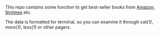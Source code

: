 This repo contains some function to get best-seller books from [Amazon](https://www.amazon.com), [Nytimes](https://www.nytimes.com) etc.

The data is formatted for terminal, so you can examine it through *cat(1)*, *more(1)*, *less(1)* or other pagers.
